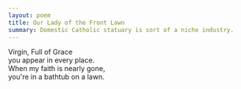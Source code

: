 ```yaml
---
layout: poem
title: Our Lady of the Front Lawn
summary: Domestic Catholic statuary is sort of a niche industry.
---
```


Virgin, Full of Grace  
you appear in every place.  
When my faith is nearly gone,  
you're in a bathtub on a lawn.  
